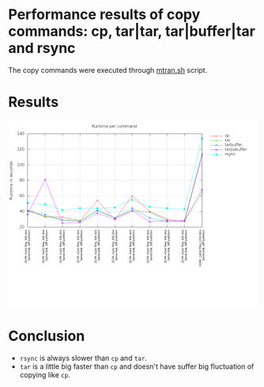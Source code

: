 # Performance results of copy commands: cp, tar|tar, tar|buffer|tar and rsync

The copy commands were executed through [mtran.sh](https://github.com/limelime/mtran/blob/master/mtran.sh) script.

# Results
![alt text](https://raw.githubusercontent.com/limelime/mtran/master/benchmark/benchmark-results.png "Copy commands performance results")

# Conclusion
* `rsync` is always slower than `cp` and `tar`.
* `tar` is a little big faster than `cp` and doesn't have suffer big fluctuation of copying like `cp`.